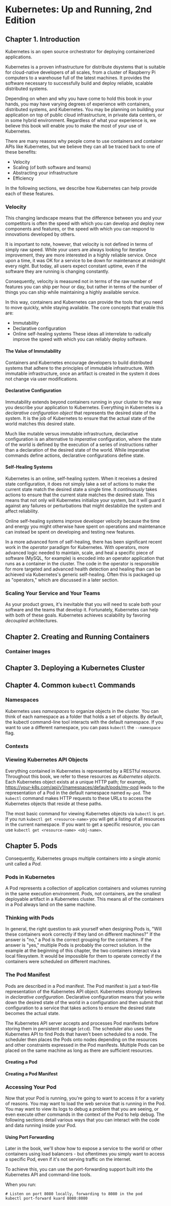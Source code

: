 # Kubernetes: Up and Running, 2nd Edition

## Chapter 1. Introduction

Kubernetes is an open source orchestrator for deploying containerized applications.

Kubernetes is a proven infrastructure for distribute dsystems that is suitable for cloud-native developers of all scales, from a cluster of Raspberry Pi computers to a warehouse full of the latest machines.
It provides the software necessary to successfully build and deploy reliable, scalable distributed systems.

Depending on when and why you have come to hold this book in your hands, you may have varying degrees of experience with containers, distributed systems, and Kubernetes.
You may be planning on building your application on top of public cloud infrastructure, in private data centers, or in some hybrid environment.
Regardless of what your experience is, we believe this book will enable you to make the most of your use of Kubernetes.

There are many reasons why people come to use containers and container APIs like Kubernetes, but we believe they can all be traced back to one of these benefits:
* Velocity
* Scaling (of both software and teams)
* Abstracting your infrastructure
* Efficiency

In the following sections, we describe how Kubernetes can help provide each of these features.

### Velocity

This changing landscape means that the difference between you and your competitors is often the speed with which you can develop and deploy new components and features, or the speed with which you can respond to innovations developed by others.

It is important to note, however, that velocity is not defined in terms of simply raw speed.
While your users are always looking for iterative improvement, they are more interested in a highly reliable service.
Once upon a time, it was OK for a service to be down for maintenance at midnight every night.
But today, all users expect constant uptime, even if the software they are running is changing constantly.

Consequently, velocity is measured not in terms of the raw number of features you can ship per hour or day, but rather in terms of the number of things you can ship while maintaining a highly available service.

In this way, containers and Kubernetes can provide the tools that you need to move quickly, while staying available.
The core concepts that enable this are:
* Immutability
* Declarative configuration
* Online self-healing systems
These ideas all interrelate to radically improve the speed with which you can reliably deploy software.

#### The Value of Immutability

Containers and Kubernetes encourage developers to build distributed systems that adhere to the principles of immutable infrastructure.
With immutable infrastructure, once an artifact is created in the system it does not change via user modifications.

#### Declarative Configuration

Immutability extends beyond containers running in your cluster to the way you describe your application to Kubernetes.
Everything in Kubernetes is a *declarative configuration object* that represents the desired state of the system.
It is the job of Kubernetes to ensure that the actual state of the world matches this desired state.

Much like mutable versus immutable infrastructure, declarative configuration is an alternative to *imperative* configuration, where the state of the world is defined by the execution of a series of instructions rather than a declaration of the desired state of the world.
While imperative commands define actions, declarative configurations define state.

#### Self-Healing Systems

Kubernetes is an online, self-healing system.
When it receives a desired state configuration, it does not simply take a set of actions to make the current state match the desired state a single time.
It *continuously* takes actions to ensure that the current state matches the desired state.
This means that not only will Kubernetes initialize your system, but it will guard it against any failures or perturbations that might destabilize the system and affect reliability.

Online self-healing systems improve developer velocity because the time and energy you might otherwise have spent on operations and maintenance can instead be spent on developing and testing new features.

In a more advanced form of self-healing, there has been significant recent work in the *operator* paradigm for Kubernetes.
With operators, more advanced logic needed to maintain, scale, and heal a specific piece of software (MySQL, for example) is encoded into an operator application that runs as a container in the cluster.
The code in the operator is responsible for more targeted and advanced health detection and healing than can be achieved via Kubernetes's generic self-healing.
Often this is packaged up as "operators," which are discussed in a later section.

### Scaling Your Service and Your Teams

As your product grows, it's inevitable that you will need to scale both your software and the teams that develop it.
Fortunately, Kubernetes can help with both of these goals.
Kubernetes achieves scalability by favoring *decoupled* architectures.

## Chapter 2. Creating and Running Containers

### Container Images

## Chapter 3. Deploying a Kubernetes Cluster

## Chapter 4. Common `kubectl` Commands

### Namespaces

Kubernetes uses *namespaces* to organize objects in the cluster.
You can think of each namespace as a folder that holds a set of objects.
By default, the kubectl command-line tool interacts with the default namespace.
If you want to use a different namespace, you can pass `kubectl` the `--namespace` flag.

### Contexts

### Viewing Kubernetes API Objects

Everything contained in Kubernetes is represented by a RESTful resource.
Throughout this book, we refer to these resources as *Kubernetes objects*.
Each Kubernetes object exists at a unique HTTP path;
for example, https://your-k8s.com/api/v1/namespaces/default/pods/my-pod leads to the representation of a Pod in the default namespace named `my-pod`.
The `kubectl` command makes HTTP requests to these URLs to access the Kubernetes objects that reside at these paths.

The most basic command for viewing Kubernetes objects via `kubectl` is `get`.
If you run `kubectl get <resource-name>` you will get a listing of all resources in the current namespace.
If you want to get a specific resource, you can use `kubectl get <resource-name> <obj-name>`.

## Chapter 5. Pods

Consequently, Kubernetes groups multiple containers into a single atomic unit called a *Pod*.

### Pods in Kubernetes

A Pod represents a collection of application containers and volumes running in the same execution environment.
Pods, not containers, are the smallest deployable artifact in a Kubernetes cluster.
This means all of the containers in a Pod always land on the same machine.

### Thinking with Pods

In general, the right question to ask yourself when designing Pods is, "Will these containers work correctly if they land on different machines?"
If the answer is "no," a Pod is the correct grouping for the containers.
If the answer is "yes," multiple Pods is probably the correct solution.
In the example at the beginning of this chapter, the two containers interact via a local filesystem.
It would be impossible for them to operate correctly if the containers were scheduled on different machines.

### The Pod Manifest

Pods are described in a Pod manifest.
The Pod manifest is just a text-file representation of the Kubernetes API object.
Kubernetes strongly believes in *declarative configuration*.
Declarative configuration means that you write down the desired state of the world in a configuration and then submit that configuration to a service that takes actions to ensure the desired state becomes the actual state.

The Kubernetes API server accepts and processes Pod manifests before storing them in persistent storage (`etcd`).
The scheduler also uses the Kubernetes API to find Pods that haven't been scheduled to a node.
The scheduler then places the Pods onto nodes depending on the resources and other constraints expressed in the Pod manifests.
Multiple Pods can be placed on the same machine as long as there are sufficient resources.

#### Creating a Pod

#### Creating a Pod Manifest

### Accessing Your Pod

Now that your Pod is running, you're going to want to access it for a variety of reasons.
You may want to load the web service that is running in the Pod. You may want to view its logs to debug a problem that you are seeing, or even execute other commands in the context of the Pod to help debug.
The following sections detail various ways that you can interact with the code and data running inside your Pod.

#### Using Port Forwarding

Later in the book, we'll show how to expose a service to the world or other containers using load balancers - but oftentimes you simply want to access a specific Pod, even if it's not serving traffic on the internet.

To achieve this, you can use the port-forwarding support built into the Kubernetes API and command-line tools.

When you run:
```
# Listen on port 8080 locally, forwarding to 8080 in the pod
kubectl port-forward kuard 8080:8080
```
